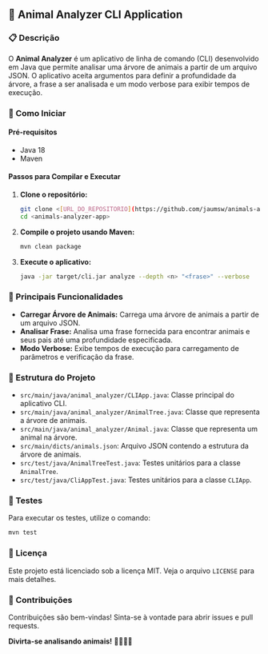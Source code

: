 ## 🐾 Animal Analyzer CLI Application

### 📋 Descrição

O **Animal Analyzer** é um aplicativo de linha de comando (CLI) desenvolvido em Java que permite analisar uma árvore de animais a partir de um arquivo JSON. O aplicativo aceita argumentos para definir a profundidade da árvore, a frase a ser analisada e um modo verbose para exibir tempos de execução.

### 🚀 Como Iniciar

#### Pré-requisitos

- Java 18
- Maven

#### Passos para Compilar e Executar

1. **Clone o repositório:**
   ```sh
   git clone <[URL_DO_REPOSITORIO](https://github.com/jaumsw/animals-analyzer-app.git)>
   cd <animals-analyzer-app>
   ```

2. **Compile o projeto usando Maven:**
   ```sh
   mvn clean package
   ```

3. **Execute o aplicativo:**
   ```sh
   java -jar target/cli.jar analyze --depth <n> "<frase>" --verbose
   ```

### 🔧 Principais Funcionalidades

- **Carregar Árvore de Animais:** Carrega uma árvore de animais a partir de um arquivo JSON.
- **Analisar Frase:** Analisa uma frase fornecida para encontrar animais e seus pais até uma profundidade especificada.
- **Modo Verbose:** Exibe tempos de execução para carregamento de parâmetros e verificação da frase.

### 📂 Estrutura do Projeto

- `src/main/java/animal_analyzer/CLIApp.java`: Classe principal do aplicativo CLI.
- `src/main/java/animal_analyzer/AnimalTree.java`: Classe que representa a árvore de animais.
- `src/main/java/animal_analyzer/Animal.java`: Classe que representa um animal na árvore.
- `src/main/dicts/animals.json`: Arquivo JSON contendo a estrutura da árvore de animais.
- `src/test/java/AnimalTreeTest.java`: Testes unitários para a classe `AnimalTree`.
- `src/test/java/CliAppTest.java`: Testes unitários para a classe `CLIApp`.

### 🧪 Testes

Para executar os testes, utilize o comando:
```sh
mvn test
```

### 📜 Licença

Este projeto está licenciado sob a licença MIT. Veja o arquivo `LICENSE` para mais detalhes.

### 👥 Contribuições

Contribuições são bem-vindas! Sinta-se à vontade para abrir issues e pull requests.

**Divirta-se analisando animais!** 🦁🐯🐵🦅
